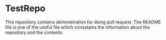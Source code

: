 # TestRepo
This repository contains demonstration for doing pull request.
The README file is one of the useful file which consstains the information about the repository and the contents.
